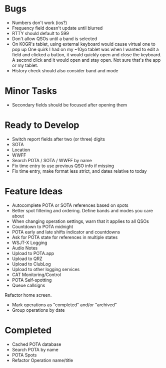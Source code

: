 # Bugs

* Numbers don't work (ios?)
* Frequency field doesn't update until blurred
* RTTY should default to 599
* Don't allow QSOs until a band is selected
* On K0GR's tablet, using external keyboard would cause virtual one to pop up
  One quirk I had on my ~10yo tablet was when I wanted to edit a field and clicked a button, it would quickly open and close the keyboard. A second click and it would open and stay open. Not sure that's the app or my tablet.
* History check should also consider band and mode

# Minor Tasks

* Secondary fields should be focused after opening them

# Ready to Develop

* Switch report fields after two (or three) digits
* SOTA
* Location
* WWFF
* Search POTA / SOTA / WWFF by name
* Fix time entry to use previous QSO info if missing
* Fix time entry, make format less strict, and dates relative to today

# Feature Ideas

* Autocomplete POTA or SOTA references based on spots
* Better spot filtering and ordering. Define bands and modes you care about
* When changing operation settings, warn that it applies to all QSOs
* Countdown to POTA midnight
* POTA early and late shifts indicator and countdowns
* Ask for POTA state for references in multiple states
* WSJT-X Logging
* Audio Notes
* Upload to POTA.app
* Upload to QRZ
* Upload to ClubLog
* Upload to other logging services
* CAT Monitoring/Control
* POTA Self-spotting
* Queue callsigns

Refactor home screen.
  * Mark operations as "completed" and/or "archived"
  * Group operations by date


# Completed
* Cached POTA database
* Search POTA by name
* POTA Spots
* Refactor Operation name/title
